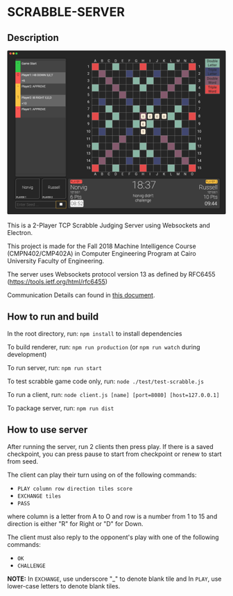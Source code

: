 # SCRABBLE-SERVER

## Description

![Screenshot](docs/screenshot.png)

This is a 2-Player TCP Scrabble Judging Server using Websockets and Electron.

This project is made for the Fall 2018 Machine Intelligence Course (CMPN402/CMP402A) in Computer Engineering Program at Cairo University Faculty of Engineering.

The server uses Websockets protocol version 13 as defined by RFC6455 (https://tools.ietf.org/html/rfc6455)

Communication Details can found in [this document](https://docs.google.com/document/d/1xaKcgdv9gw6xSQahsckgkU7JAzRd757Ci6RZgYTfRhc/edit?usp=sharing).

## How to run and build

In the root directory, run: `npm install` to install dependencies

To build renderer, run: `npm run production` (or `npm run watch` during development)

To run server, run: `npm run start`

To test scrabble game code only, run: `node ./test/test-scrabble.js`

To run a client, run: `node client.js [name] [port=8080] [host=127.0.0.1]`

To package server, run: `npm run dist`

## How to use server

After running the server, run 2 clients then press play. If there is a saved checkpoint, you can press pause to start from checkpoint or renew to start from seed.

The client can play their turn using on of the following commands:
- `PLAY column row direction tiles score`
- `EXCHANGE tiles`
- `PASS`

where column is a letter from A to O and row is a number from 1 to 15 and direction is either "R" for Right or "D" for Down. 

The client must also reply to the opponent's play with one of the following commands:
- `OK`
- `CHALLENGE`

**NOTE:** In `EXCHANGE`, use underscore "_" to denote blank tile and In `PLAY`, use lower-case letters to denote blank tiles.